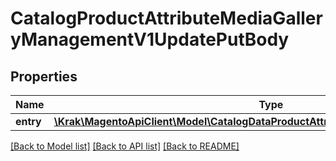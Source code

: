 # CatalogProductAttributeMediaGalleryManagementV1UpdatePutBody

## Properties
Name | Type | Description | Notes
------------ | ------------- | ------------- | -------------
**entry** | [**\Krak\MagentoApiClient\Model\CatalogDataProductAttributeMediaGalleryEntryInterface**](CatalogDataProductAttributeMediaGalleryEntryInterface.md) |  | 

[[Back to Model list]](../README.md#documentation-for-models) [[Back to API list]](../README.md#documentation-for-api-endpoints) [[Back to README]](../README.md)


